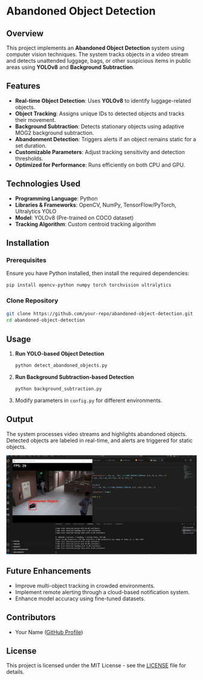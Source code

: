 # Abandoned Object Detection

## Overview
This project implements an **Abandoned Object Detection** system using computer vision techniques. The system tracks objects in a video stream and detects unattended luggage, bags, or other suspicious items in public areas using **YOLOv8** and **Background Subtraction**.

## Features
- **Real-time Object Detection**: Uses **YOLOv8** to identify luggage-related objects.
- **Object Tracking**: Assigns unique IDs to detected objects and tracks their movement.
- **Background Subtraction**: Detects stationary objects using adaptive MOG2 background subtraction.
- **Abandonment Detection**: Triggers alerts if an object remains static for a set duration.
- **Customizable Parameters**: Adjust tracking sensitivity and detection thresholds.
- **Optimized for Performance**: Runs efficiently on both CPU and GPU.

## Technologies Used
- **Programming Language**: Python
- **Libraries & Frameworks**: OpenCV, NumPy, TensorFlow/PyTorch, Ultralytics YOLO
- **Model**: YOLOv8 (Pre-trained on COCO dataset)
- **Tracking Algorithm**: Custom centroid tracking algorithm

## Installation
### Prerequisites
Ensure you have Python installed, then install the required dependencies:
```sh
pip install opencv-python numpy torch torchvision ultralytics
```

### Clone Repository
```sh
git clone https://github.com/your-repo/abandoned-object-detection.git
cd abandoned-object-detection
```

## Usage
1. **Run YOLO-based Object Detection**
   ```sh
   python detect_abandoned_objects.py
   ```
2. **Run Background Subtraction-based Detection**
   ```sh
   python background_subtraction.py
   ```
3. Modify parameters in `config.py` for different environments.

## Output
The system processes video streams and highlights abandoned objects. Detected objects are labeled in real-time, and alerts are triggered for static objects.

![Detection Output](output.PNG)

## Future Enhancements
- Improve multi-object tracking in crowded environments.
- Implement remote alerting through a cloud-based notification system.
- Enhance model accuracy using fine-tuned datasets.

## Contributors
- Your Name ([GitHub Profile](https://github.com/your-profile))

## License
This project is licensed under the MIT License - see the [LICENSE](LICENSE) file for details.


